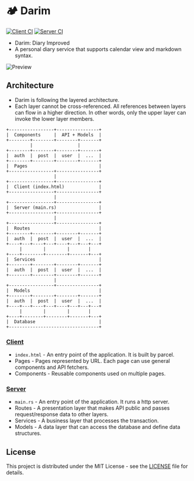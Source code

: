 # 🏕 Darim

[![Client CI](https://github.com/ParkSB/darim/workflows/Client%20CI/badge.svg)](https://github.com/ParkSB/darim/actions?query=workflow%3A%22Client+CI%22)
[![Server CI](https://github.com/ParkSB/darim/workflows/Server%20CI/badge.svg)](https://github.com/ParkSB/darim/actions?query=workflow%3A%22Server+CI%22)

* Darim: Diary Improved
* A personal diary service that supports calendar view and markdown syntax.

![Preview](https://user-images.githubusercontent.com/6410412/85219561-e805e200-b3df-11ea-964e-e444f6ada7fa.png)

## Architecture

* Darim is following the layered architecture.
* Each layer cannot be cross-referenced. All references between layers can flow in a higher direction. In other words, only the upper layer can invoke the lower layer members.

```
+-----------------+----------------+
|  Components     |  API + Models  |
+--------+--------+--------+-------+
         |                 |
+--------+--------+--------+-------+
|  auth  |  post  |  user  |  ...  |
+--------+--------+--------+-------+
|  Pages                           |
+-----------------+----------------+
                  |
+-----------------+----------------+
|  Client (index.html)             |
+-----------------+----------------+
                  |
+-----------------+----------------+
|  Server (main.rs)                |
+-----------------+----------------+
                  |
+-----------------+----------------+
|  Routes                          |
+--------+--------+--------+-------+
|  auth  |  post  |  user  |  ...  |
+----+---+----+---+----+---+---+---+
     |        |        |       |
+----+--------+--------+-------+---+
|  Services                        |
+--------+--------+--------+-------+
|  auth  |  post  |  user  |  ...  |
+--------+--------+--------+-------+
                  |
+-----------------+----------------+
|  Models                          |
+--------+--------+--------+-------+
|  auth  |  post  |  user  |  ...  |
+----+---+----+---+----+---+---+---+
     |        |        |       |
+----+--------+--------+-------+---+
|  Database                        |
+----------------------------------+
```

### [Client](client)

* `index.html` - An entry point of the application. It is built by parcel.
* Pages - Pages represented by URL. Each page can use general components and API fetchers.
* Components - Reusable components used on multiple pages.

### [Server](server)

* `main.rs` - An entry point of the application. It runs a http server.
* Routes - A presentation layer that makes API public and passes request/response data to other layers.
* Services - A business layer that processes the transaction.
* Models - A data layer that can access the database and define data structures.

## License

This project is distributed under the MIT License - see the [LICENSE](LICENSE) file for details.
